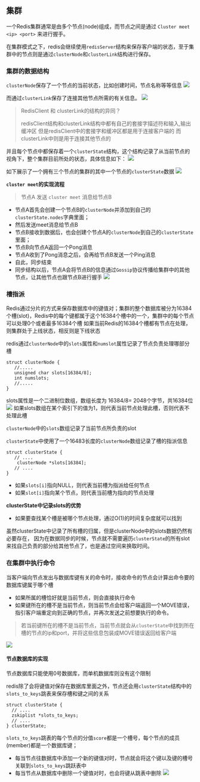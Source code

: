 ## 集群
一个Redis集群通常是由多个节点(node)组成，而节点之间是通过 `Cluster meet <ip> <port>` 来进行握手。

在集群模式之下，redis会继续使用`redisServer`结构来保存客户端的状态，至于集群中的节点则是通过`clusterNode`和`clusterLink`结构进行保存。

### 集群的数据结构
`clusterNode`保存了一个节点的当前状态，比如创建时间，节点名称等等信息
![](http://7n.caoyixiong.top/20201220222838.png)

而通过`clusterLink`保存了连接其他节点所需的有关信息。
![](http://7n.caoyixiong.top/20201220222911.png)

> RedisClient 和 clusterLink的结构的异同？
>
> redisClient结构和clusterLink结构中都有自己的套接字描述符和输入,输出缓冲区
> 但是redisClient中的套接字和缓冲区都是用于连接客户端的
> 而clusterLink中则是用于连接其他节点的

并且每个节点中都保存着一个`clusterState`结构，这个结构记录了从当前节点的视角下，整个集群目前所处的状态，具体信息如下：
![](http://7n.caoyixiong.top/20201220223657.png)

如下展示了一个拥有三个节点的集群的其中一个节点的`clusterState`数据
![](http://7n.caoyixiong.top/20201220223728.png)

**`cluster meet`的实现流程**
> 节点A 发送 `cluster meet` 消息给节点B
 - 节点A首先会创建一个节点B的`clusterNode`并添加到自己的`clusterState.nodes`字典里面；
 - 然后发送meet消息给节点B
 - 节点B接收到数据后，也会创建个节点A的`clusterNode`到自己的`clusterState`里面；
 - 节点B向节点A返回一个Pong消息
 - 节点A收到了Pong消息之后，会再给节点B发送一个Ping消息
 - 自此，同步结束
 - 同步结构以后，节点A会将节点B的信息通过`Gossip`协议传播给集群中的其他节点，让其他节点也跟节点B进行握手
![](http://7n.caoyixiong.top/20201220224714.png)

### 槽指派
Redis通过分片的方式来保存数据库中的键值对；集群的整个数据库被分为16384个槽(slot)，Redis中的每个键都属于这个16384个槽中的一个，集群中的每个节点可以处理0个或者最多16384个槽
如果当前Redis的16384个槽都有节点在处理，则集群处于上线状态，相反则是下线状态
 
redis通过`clusterNode`中的`slots`属性和`numslot`属性记录了节点负责处理哪部分槽
```
struct clusterNode {
   //.....
   unsigned char slots[16384/8];
   int numslots;
   //.....
}
```

slots属性是一个二进制位数组，数组长度为 16384/8= 2048个字节，共16384位
![](http://7n.caoyixiong.top/20201220230915.png)
如果slots数组在某个索引下的值为1，则代表当前节点处理此槽，否则代表不处理此槽

`clusterNode`中的`slots`数组记录了当前节点所负责的slot

`clusterState`中使用了一个16483长度的`clusterNode`数组记录了槽的指派信息
 
```
struct clusterState {
   // ....
    clusterNode *slots[16384];
   // ....
}
```
 - 如果`slots[i]`指向NULL，则代表当前槽为指派给任何节点
 - 如果`slot[i]`指向某个节点，则代表当前槽为指向的节点处理
 
**clusterState中记录slots的优势**
 - 如果要查找某个槽是被哪个节点处理，通过O(1)的时间复杂度就可以找到

虽然clusterState中记录了所有槽的归属，但是clusterNode中的slots数据仍然有必要存在，
因为在数据同步的时候，节点就不需要遍历`clusterState`的所有slot来找自己负责的部分给其他节点了，也是通过空间来换取时间。

### 在集群中执行命令
当客户端向节点发出与数据库键有关的命令时，接收命令的节点会计算出命令要的数据库键属于哪个槽
 - 如果所属的槽恰好就是当前节点，则会直接执行命令
 - 如果键所在的槽不是当前节点，则当前节点会给客户端返回一个MOVE错误，指引客户端重定向到正确的节点，并再次发送之前想要执行的命令。
 >  若当前键所在的槽不是当前节点，当前节点就会从`clusterState`中找到所在槽的节点的ip和port，并将这些信息包装成MOVE错误返回给客户端

![](http://7n.caoyixiong.top/20201220232422.png)

#### 节点数据库的实现
节点数据库只能使用0号数据库，而单机数据库则没有这个限制

redis除了会将键值对保存在数据库里面之外，节点还会用`clusterState`结构中的`slots_to_keys`跳表来保存槽和键之间的关系
```
struct clusterState {
  // ....
  zskiplist *slots_to_keys;
  // ....
} clusterState;
```

`slots_to_keys`跳表的每个节点的分值`score`都是一个槽号，每个节点的成员(member)都是一个数据库键；
- 每当节点往数据库中添加一个新的键值对时，节点就会将这个键以及键的槽号关联到`slots_to_keys`跳跃表中
- 每当节点从数据库中删除一个键值对时，也会将键从跳表中删除
![](http://7n.caoyixiong.top/20201220234046.png)